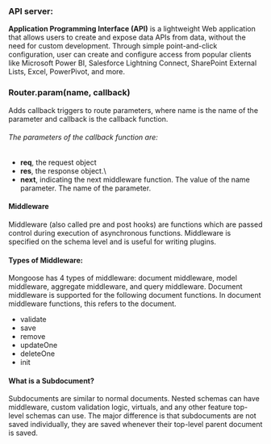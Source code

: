### API server:

**Application Programming Interface (API)** is a lightweight Web application that allows users to create and expose data APIs from data, without the need for custom development. Through simple point-and-click configuration, user can create and configure access from popular clients like Microsoft Power BI, Salesforce Lightning Connect, SharePoint External Lists, Excel, PowerPivot, and more.

### Router.param(name, callback)

Adds callback triggers to route parameters, where name is the name of the parameter and callback is the callback function.

###### The parameters of the callback function are:

- **req**, the request object
- **res**, the response object.\
- **next**, indicating the next middleware function. The value of the name parameter. The name of the parameter.

#### Middleware

Middleware (also called pre and post hooks) are functions which are passed control during execution of asynchronous functions. Middleware is specified on the schema level and is useful for writing plugins.

#### Types of Middleware:

Mongoose has 4 types of middleware: document middleware, model middleware, aggregate middleware, and query middleware. Document middleware is supported for the following document functions. In document middleware functions, this refers to the document.

- validate
- save
- remove
- updateOne
- deleteOne
- init

#### What is a Subdocument?

Subdocuments are similar to normal documents. Nested schemas can have middleware, custom validation logic, virtuals, and any other feature top-level schemas can use. The major difference is that subdocuments are not saved individually, they are saved whenever their top-level parent document is saved.
